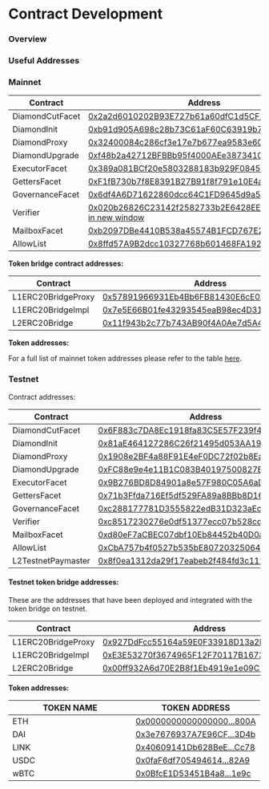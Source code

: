 # Contract Development

### Overview





### Useful Addresses

### Mainnet

<table><thead><tr><th width="220">Contract</th><th>Address</th></tr></thead><tbody><tr><td>DiamondCutFacet</td><td><a href="https://etherscan.io/address/0x2a2d6010202B93E727b61a60dfC1d5CF2707c1CE#code">0x2a2d6010202B93E727b61a60dfC1d5CF2707c1CE</a></td></tr><tr><td>DiamondInit</td><td><a href="https://etherscan.io/address/0xb91d905A698c28b73C61aF60C63919b754FCF4DE#code">0xb91d905A698c28b73C61aF60C63919b754FCF4DE</a></td></tr><tr><td>DiamondProxy</td><td><a href="https://etherscan.io/address/0x32400084c286cf3e17e7b677ea9583e60a000324#code">0x32400084c286cf3e17e7b677ea9583e60a000324</a></td></tr><tr><td>DiamondUpgrade</td><td><a href="https://etherscan.io/address/0xf48b2a42712BFBBb95f4000AEe3873410DC0546F#code">0xf48b2a42712BFBBb95f4000AEe3873410DC0546F</a></td></tr><tr><td>ExecutorFacet</td><td><a href="https://etherscan.io/address/0x389a081BCf20e5803288183b929F08458F1d863D#code">0x389a081BCf20e5803288183b929F08458F1d863D</a></td></tr><tr><td>GettersFacet</td><td><a href="https://etherscan.io/address/0xF1fB730b7f8E8391B27B91f8f791e10E4a53CEcc#code">0xF1fB730b7f8E8391B27B91f8f791e10E4a53CEcc</a></td></tr><tr><td>GovernanceFacet</td><td><a href="https://etherscan.io/address/0x6df4A6D71622860dcc64C1FD9645d9a5BE96f088#code">0x6df4A6D71622860dcc64C1FD9645d9a5BE96f088</a></td></tr><tr><td>Verifier</td><td><a href="https://etherscan.io/address/0x020b26826C23142f2582733b2E6428EE31eAaB49#code">0x020b26826C23142f2582733b2E6428EE31eAaB49open in new window</a></td></tr><tr><td>MailboxFacet</td><td><a href="https://etherscan.io/address/0xb2097DBe4410B538a45574B1FCD767E2303c7867#code">0xb2097DBe4410B538a45574B1FCD767E2303c7867</a></td></tr><tr><td>AllowList</td><td><a href="https://etherscan.io/address/0x8ffd57A9B2dcc10327768b601468FA192adC5C86#code">0x8ffd57A9B2dcc10327768b601468FA192adC5C86</a></td></tr></tbody></table>

**Token bridge contract addresses:**

<table><thead><tr><th width="218">Contract</th><th>Address</th></tr></thead><tbody><tr><td>L1ERC20BridgeProxy</td><td><a href="https://etherscan.io/address/0x57891966931Eb4Bb6FB81430E6cE0A03AAbDe063#code">0x57891966931Eb4Bb6FB81430E6cE0A03AAbDe063</a></td></tr><tr><td>L1ERC20BridgeImpl</td><td><a href="https://etherscan.io/address/0x7e5E66B01fe43293545eaB98ec4D31784A5Efa84#code">0x7e5E66B01fe43293545eaB98ec4D31784A5Efa84</a></td></tr><tr><td>L2ERC20Bridge</td><td><a href="https://explorer.zksync.io/address/0x11f943b2c77b743AB90f4A0Ae7d5A4e7FCA3E102">0x11f943b2c77b743AB90f4A0Ae7d5A4e7FCA3E102</a></td></tr></tbody></table>

**Token addresses:**

For a full list of mainnet token addresses please refer to the table [here](https://explorer.zksync.io/tokenlist).

### Testnet

Contract addresses:

<table><thead><tr><th width="224">Contract</th><th>Address</th></tr></thead><tbody><tr><td>DiamondCutFacet</td><td><a href="https://goerli.etherscan.io/address/0x6F883c7DA8Ec1918fa83C5E57F239f47f03b135d#code">0x6F883c7DA8Ec1918fa83C5E57F239f47f03b135d</a></td></tr><tr><td>DiamondInit</td><td><a href="https://goerli.etherscan.io/address/0x81aE464127286C26f21495d053AA19Eec708055F#code">0x81aE464127286C26f21495d053AA19Eec708055F</a></td></tr><tr><td>DiamondProxy</td><td><a href="https://goerli.etherscan.io/address/0x1908e2BF4a88F91E4eF0DC72f02b8Ea36BEa2319#code">0x1908e2BF4a88F91E4eF0DC72f02b8Ea36BEa2319</a></td></tr><tr><td>DiamondUpgrade</td><td><a href="https://goerli.etherscan.io/address/0xFC88e9e4e11B1C083B40197500827E1894d55a83#code">0xFC88e9e4e11B1C083B40197500827E1894d55a83</a></td></tr><tr><td>ExecutorFacet</td><td><a href="https://goerli.etherscan.io/address/0x9B276BD8D84901a8e57F980C05A6aD7Fee5c241d#code">0x9B276BD8D84901a8e57F980C05A6aD7Fee5c241d</a></td></tr><tr><td>GettersFacet</td><td><a href="https://goerli.etherscan.io/address/0x71b3Ffda716Ef5df529FA89a8BBb8D16676fD47f#code">0x71b3Ffda716Ef5df529FA89a8BBb8D16676fD47f</a></td></tr><tr><td>GovernanceFacet</td><td><a href="https://goerli.etherscan.io/address/0xc288177781D3555822edB31D323aEcB6cFD849c7#code">0xc288177781D3555822edB31D323aEcB6cFD849c7</a></td></tr><tr><td>Verifier</td><td><a href="https://goerli.etherscan.io/address/0xc8517230276e0df51377ecc07b528cd3ee083132#code">0xc8517230276e0df51377ecc07b528cd3ee083132</a></td></tr><tr><td>MailboxFacet</td><td><a href="https://goerli.etherscan.io/address/0xd80eF7aCBEC07dbf10Eb84452b40D0a8882ADfB5#code">0xd80eF7aCBEC07dbf10Eb84452b40D0a8882ADfB5</a></td></tr><tr><td>AllowList</td><td><a href="https://goerli.etherscan.io/address/0xCbA757b4f0527b535bE80720325064058FC4A306#code">0xCbA757b4f0527b535bE80720325064058FC4A306</a></td></tr><tr><td>L2TestnetPaymaster</td><td><a href="https://goerli.explorer.zksync.io/address/0x8f0ea1312da29f17eabeb2f484fd3c112cccdd63#contract">0x8f0ea1312da29f17eabeb2f484fd3c112cccdd63</a></td></tr></tbody></table>

#### Testnet token bridge addresses: <a href="#testnet-token-bridge-contract-addresses" id="testnet-token-bridge-contract-addresses"></a>

These are the addresses that have been deployed and integrated with the token bridge on testnet.

<table><thead><tr><th width="229">Contract</th><th>Address</th></tr></thead><tbody><tr><td>L1ERC20BridgeProxy</td><td><a href="https://goerli.etherscan.io/address/0x927DdFcc55164a59E0F33918D13a2D559bC10ce7#code">0x927DdFcc55164a59E0F33918D13a2D559bC10ce7</a></td></tr><tr><td>L1ERC20BridgeImpl</td><td><a href="https://goerli.etherscan.io/address/0xE3E53270f3674965F12F70117B16736232604e12#code">0xE3E53270f3674965F12F70117B16736232604e12</a></td></tr><tr><td>L2ERC20Bridge</td><td><a href="https://goerli.explorer.zksync.io/address/0x00ff932A6d70E2B8f1Eb4919e1e09C1923E7e57b">0x00ff932A6d70E2B8f1Eb4919e1e09C1923E7e57b</a></td></tr></tbody></table>

**Token addresses:**

<table><thead><tr><th width="230.33333333333331">TOKEN NAME</th><th>TOKEN ADDRESS</th></tr></thead><tbody><tr><td>ETH</td><td><a href="https://goerli.explorer.zksync.io/address/0x000000000000000000000000000000000000800A">0x0000000000000000...800A</a></td></tr><tr><td>DAI</td><td><a href="https://goerli.explorer.zksync.io/address/0x3e7676937A7E96CFB7616f255b9AD9FF47363D4b">0x3e7676937A7E96CF...3D4b</a></td></tr><tr><td>LINK</td><td><a href="https://goerli.explorer.zksync.io/address/0x40609141Db628BeEE3BfAB8034Fc2D8278D0Cc78">0x40609141Db628BeE...Cc78</a></td></tr><tr><td>USDC</td><td><a href="https://goerli.explorer.zksync.io/address/0x0faF6df7054946141266420b43783387A78d82A9">0x0faF6df705494614...82A9</a></td></tr><tr><td>wBTC</td><td><a href="https://goerli.explorer.zksync.io/address/0x0BfcE1D53451B4a8175DD94e6e029F7d8a701e9c">0x0BfcE1D53451B4a8...1e9c</a></td></tr></tbody></table>
